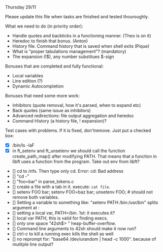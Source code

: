 Thursday 29/11

Please update this file when tasks are finished and tested thouroughly. 

What we need to do (in priority order):
*	Handle quotes and backticks in a functioning manner. (Theo is on it)
*	Heredoc to finish that bonus. (Anton)
*	History file. Command history that is saved when shell exits (Pique)
*	What is "proper tabulations management"? (mandatory)
*	The expansion (!$), any number substitues $-sign


Bonuses that are completed and fully functional:
*	Local variables
*	Line edition (?)
*	Dynamic Autocompletion


Bonuses that need some more work:
*	Inhibitors (quote removal, how it's parsed, when to expand etc)
*	Back quotes (same issue as inhibitors)
*	Advanced redirections: file output aggregation and heredoc
*	Command History (a history file, ! expansion)?


Test cases with problems. If it is fixed, don'tremove. Just put a checked box:
*	[X]	/bin/ls -laF
*	[X]	in ft_setenv and ft_unsetenv we should call the function create_path_map() after modifying PATH. 
		That means that a function in libft uses a function from the program. Take out env from libft?
*	[]	cd to /nfs. Then type only cd. Error: cd: Bad address
*	[]	"cd -"
*	[]	"foo=bar" in parse_tokens.c
*	[]	create a file with a tab in it. execute: `cat file`. 
*	[]	setenv FOO bar; setenv FOO=baz bar; unsetenv FOO; # should not remove both variables.
*	[]	Setting a variable to something like: "setenv PATH /bin:/usr/bin"  splits argument at :
*	[]	setting a local var, PATH=/bin. 1st: it executes it?
*	[]	local var PATH, this is valid for finding execs.
*	[]	only one space "42sh$> " heap-buffer-overflow.
*	[]	Command line arguments to 42sh should make it now run?
*	[]	ctrl-c to kill a running exec kills the shell as well
*	[]	no reprompt for: "base64 /dev/urandom | head -c 1000". because of mulitple line output?
